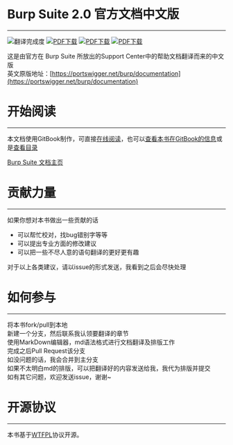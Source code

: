 # Burp Suite 2.0 官方文档中文版
-------------------------
![翻译完成度](https://img.shields.io/badge/翻译完成度-5/88-green.svg?style=plastic) [![PDF下载](https://img.shields.io/badge/downloads-PDF-blue.svg?style=plastic)](https://legacy.gitbook.com/download/pdf/book/yw9381/burp_suite_documentation_2_0_zh_cn) [![PDF下载](https://img.shields.io/badge/downloads-ePub-blue.svg?style=plastic)](https://legacy.gitbook.com/download/epub/book/yw9381/burp_suite_documentation_2_0_zh_cn) [![PDF下载](https://img.shields.io/badge/downloads-Mobi-blue.svg?style=plastic)](https://legacy.gitbook.com/download/mobi/book/yw9381/burp_suite_documentation_2_0_zh_cn) 

这是由官方在 Burp Suite 所放出的Support Center中的帮助文档翻译而来的中文版  
英文原版地址：[https://portswigger.net/burp/documentation](https://portswigger.net/burp/documentation)  

# 开始阅读
---------
本文档使用GitBook制作，可直接[在线阅读](https://yw9381.gitbooks.io/burp_suite_documentation_2_0_zh_cn/content/)，也可以[查看本书在GitBook的信息](https://legacy.gitbook.com/book/yw9381/burp_suite_documentation_2_0_zh_cn/details)或是[查看目录](contents.md)

[Burp Suite 文档主页](index.md)

# 贡献力量
-------------------------
如果你想对本书做出一些贡献的话

- 可以帮忙校对，找bug错别字等等
- 可以提出专业方面的修改建议
- 可以把一些不尽人意的语句翻译的更好更有趣

对于以上各类建议，请以issue的形式发送，我看到之后会尽快处理

# 如何参与
-------------------------
将本书fork/pull到本地  
新建一个分支，然后联系我认领要翻译的章节  
使用MarkDown编辑器，md语法格式进行文档翻译及排版工作  
完成之后Pull Request该分支  
如没问题的话，我会合并到主分支  
如果不太明白md的排版，可以把翻译好的内容发送给我，我代为排版并提交  
如有其它问题，欢迎发送issue，谢谢~

# 开源协议
-------------------------
本书基于[WTFPL](https://en.wikipedia.org/wiki/WTFPL)协议开源。
